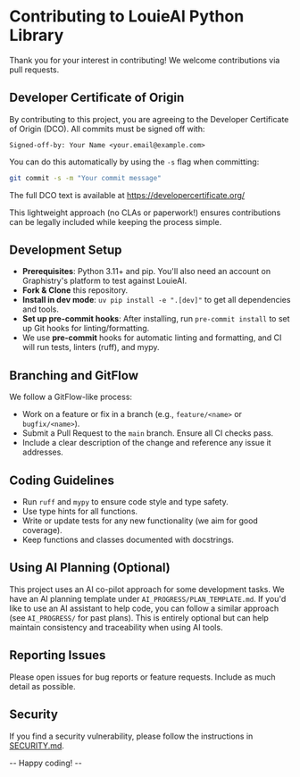 # Contributing to LouieAI Python Library

Thank you for your interest in contributing! We welcome contributions via pull requests.

## Developer Certificate of Origin

By contributing to this project, you are agreeing to the Developer Certificate of Origin (DCO). All commits must be signed off with:

```
Signed-off-by: Your Name <your.email@example.com>
```

You can do this automatically by using the `-s` flag when committing:

```bash
git commit -s -m "Your commit message"
```

The full DCO text is available at https://developercertificate.org/

This lightweight approach (no CLAs or paperwork!) ensures contributions can be legally included while keeping the process simple.

## Development Setup

- **Prerequisites**: Python 3.11+ and pip. You'll also need an account on Graphistry's platform to test against LouieAI.
- **Fork & Clone** this repository.
- **Install in dev mode**: `uv pip install -e ".[dev]"` to get all dependencies and tools.
- **Set up pre-commit hooks**: After installing, run `pre-commit install` to set up Git hooks for linting/formatting.
- We use **pre-commit** hooks for automatic linting and formatting, and CI will run tests, linters (ruff), and mypy.

## Branching and GitFlow

We follow a GitFlow-like process:
- Work on a feature or fix in a branch (e.g., `feature/<name>` or `bugfix/<name>`).
- Submit a Pull Request to the `main` branch. Ensure all CI checks pass.
- Include a clear description of the change and reference any issue it addresses.

## Coding Guidelines

- Run `ruff` and `mypy` to ensure code style and type safety.
- Use type hints for all functions.
- Write or update tests for any new functionality (we aim for good coverage).
- Keep functions and classes documented with docstrings.

## Using AI Planning (Optional)

This project uses an AI co-pilot approach for some development tasks. We have an AI planning template under `AI_PROGRESS/PLAN_TEMPLATE.md`. If you'd like to use an AI assistant to help code, you can follow a similar approach (see `AI_PROGRESS/` for past plans). This is entirely optional but can help maintain consistency and traceability when using AI tools.

## Reporting Issues

Please open issues for bug reports or feature requests. Include as much detail as possible.

## Security

If you find a security vulnerability, please follow the instructions in [SECURITY.md](SECURITY.md).

-- Happy coding! --